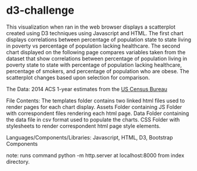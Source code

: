 # d3-challenge

This visualization when ran in the web browser displays a scatterplot created using D3 techniques using Javascript and HTML. The first chart displays correlations between percentage of population state to state living in poverty vs percentage of population lacking healthcare. The second chart displayed on the following page compares variables taken from the dataset that show correlations between percentage of population living in poverty state to state with percentage of population lacking healthcare, percentage of smokers, and percentage of population who are obese. The scatterplot changes based upon selection for comparison.

The Data: 
2014 ACS 1-year estimates from the <a href="https://data.census.gov/cedsci/">US Census Bureau</a>

File Contents:
The templates folder contains two linked html files used to render pages for each chart display. 
Assets Folder containing JS Folder with correspondent files rendering each html page. Data Folder containing the data file in csv format used to populate the charts. CSS Folder with stylesheets to render correspondent html page style elements.

Languages/Components/Libraries:
Javascript, HTML, D3, Bootstrap Components

note: runs command python -m http.server at localhost:8000 from index directory.
